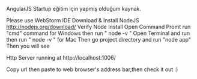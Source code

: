 AngularJS Startup eğitim için yapmış olduğum kaynak.

Please use  WebStorm IDE
Download & Install NodeJS
http://nodejs.org/download/
Verify Node Install
Open Command Promt run "cmd" command for Windows then run " node -v "
Open Terminal and run then run " node -v " for Mac
Then go project directory and run "node app"
Then you will see

   Http Server running at http://localhost:1006/

Copy url then paste to web browser's address bar,then check it out :)